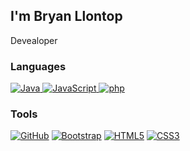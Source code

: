 <h2 dir="auto"> I'm Bryan Llontop</h2>
<p dir="auto">Devealoper</p>
<h3 dir="auto">Languages</h3>
 <a href="https://github.com/BryanLLontop"> 
 <img alt="Java" src="https://img.shields.io/badge/Java-orange?style=flat&amp;logo=Java&amp;logoColor=white&amp;link=https://github.com/BryanLLontop" style="max-width: 100%;">
 <img alt="JavaScript" src="https://img.shields.io/badge/JavaScript-gold?style=flat&amp;logo=JavaScript&amp;logoColor=white&amp;link=https://github.com/BryanLLontop" style="max-width: 100%;">
 </a>
 <a href="https://github.com/BryanLLontop"> 
 <img alt="php" src="https://img.shields.io/badge/-PHP-black?style=flat&logo=php&link=https://github.com/BryanLLontop" style="max-width: 100%;">
 </a>
 </p>
<h3 dir="auto">Tools</h3>
<a href="https://github.com/BryanLLontop"><img alt="GitHub" src="https://img.shields.io/badge/-GitHub-181717?style=flat&amp;logo=github&amp;link=https://github.com/BryanLLontop" style="max-width: 100%;"></a>
<a href="https://github.com/BryanLLontop"><img alt="Bootstrap" src="https://img.shields.io/badge/-Bootstrap-563D7C?style=flat&amp;logo=bootstrap&amp;link=https://github.com/BryanLLontop" style="max-width: 100%;"></a>
<a href="https://github.com/BryanLLontop"><img alt="HTML5" src="https://img.shields.io/badge/-HTML5-E34F26?style=flat&amp;logo=html5&amp;logoColor=white&amp;link=https://github.com/BryanLLontop" style="max-width: 100%;"></a>
<a href="https://github.com/BryanLLontop"><img alt="CSS3" src="https://img.shields.io/badge/-CSS3-1572B6?style=flat&amp;logo=css3&amp;link=https://github.com/BryanLLontop" style="max-width: 100%;"></a>

<!---
BryanLLontop/BryanLLontop is a ✨ special ✨ repository because its `README.md` (this file) appears on your GitHub profile.
You can click the Preview link to take a look at your changes.
--->
